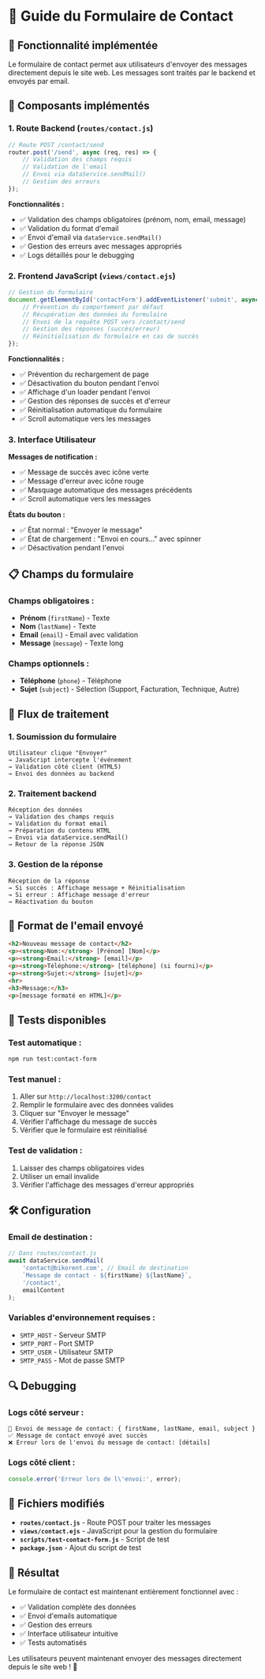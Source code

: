 # 📧 Guide du Formulaire de Contact

## 🎯 **Fonctionnalité implémentée**

Le formulaire de contact permet aux utilisateurs d'envoyer des messages directement depuis le site web. Les messages sont traités par le backend et envoyés par email.

## 🔧 **Composants implémentés**

### **1. Route Backend (`routes/contact.js`)**

```javascript
// Route POST /contact/send
router.post('/send', async (req, res) => {
    // Validation des champs requis
    // Validation de l'email
    // Envoi via dataService.sendMail()
    // Gestion des erreurs
});
```

**Fonctionnalités :**
- ✅ Validation des champs obligatoires (prénom, nom, email, message)
- ✅ Validation du format d'email
- ✅ Envoi d'email via `dataService.sendMail()`
- ✅ Gestion des erreurs avec messages appropriés
- ✅ Logs détaillés pour le debugging

### **2. Frontend JavaScript (`views/contact.ejs`)**

```javascript
// Gestion du formulaire
document.getElementById('contactForm').addEventListener('submit', async function(e) {
    // Prévention du comportement par défaut
    // Récupération des données du formulaire
    // Envoi de la requête POST vers /contact/send
    // Gestion des réponses (succès/erreur)
    // Réinitialisation du formulaire en cas de succès
});
```

**Fonctionnalités :**
- ✅ Prévention du rechargement de page
- ✅ Désactivation du bouton pendant l'envoi
- ✅ Affichage d'un loader pendant l'envoi
- ✅ Gestion des réponses de succès et d'erreur
- ✅ Réinitialisation automatique du formulaire
- ✅ Scroll automatique vers les messages

### **3. Interface Utilisateur**

**Messages de notification :**
- ✅ Message de succès avec icône verte
- ✅ Message d'erreur avec icône rouge
- ✅ Masquage automatique des messages précédents
- ✅ Scroll automatique vers les messages

**États du bouton :**
- ✅ État normal : "Envoyer le message"
- ✅ État de chargement : "Envoi en cours..." avec spinner
- ✅ Désactivation pendant l'envoi

## 📋 **Champs du formulaire**

### **Champs obligatoires :**
- **Prénom** (`firstName`) - Texte
- **Nom** (`lastName`) - Texte  
- **Email** (`email`) - Email avec validation
- **Message** (`message`) - Texte long

### **Champs optionnels :**
- **Téléphone** (`phone`) - Téléphone
- **Sujet** (`subject`) - Sélection (Support, Facturation, Technique, Autre)

## 🔄 **Flux de traitement**

### **1. Soumission du formulaire**
```
Utilisateur clique "Envoyer" 
→ JavaScript intercepte l'événement
→ Validation côté client (HTML5)
→ Envoi des données au backend
```

### **2. Traitement backend**
```
Réception des données
→ Validation des champs requis
→ Validation du format email
→ Préparation du contenu HTML
→ Envoi via dataService.sendMail()
→ Retour de la réponse JSON
```

### **3. Gestion de la réponse**
```
Réception de la réponse
→ Si succès : Affichage message + Réinitialisation
→ Si erreur : Affichage message d'erreur
→ Réactivation du bouton
```

## 📧 **Format de l'email envoyé**

```html
<h2>Nouveau message de contact</h2>
<p><strong>Nom:</strong> [Prénom] [Nom]</p>
<p><strong>Email:</strong> [email]</p>
<p><strong>Téléphone:</strong> [téléphone] (si fourni)</p>
<p><strong>Sujet:</strong> [sujet]</p>
<hr>
<h3>Message:</h3>
<p>[message formaté en HTML]</p>
```

## 🧪 **Tests disponibles**

### **Test automatique :**
```bash
npm run test:contact-form
```

### **Test manuel :**
1. Aller sur `http://localhost:3200/contact`
2. Remplir le formulaire avec des données valides
3. Cliquer sur "Envoyer le message"
4. Vérifier l'affichage du message de succès
5. Vérifier que le formulaire est réinitialisé

### **Test de validation :**
1. Laisser des champs obligatoires vides
2. Utiliser un email invalide
3. Vérifier l'affichage des messages d'erreur appropriés

## 🛠️ **Configuration**

### **Email de destination :**
```javascript
// Dans routes/contact.js
await dataService.sendMail(
    'contact@bikorent.com', // Email de destination
    `Message de contact - ${firstName} ${lastName}`,
    '/contact',
    emailContent
);
```

### **Variables d'environnement requises :**
- `SMTP_HOST` - Serveur SMTP
- `SMTP_PORT` - Port SMTP
- `SMTP_USER` - Utilisateur SMTP
- `SMTP_PASS` - Mot de passe SMTP

## 🔍 **Debugging**

### **Logs côté serveur :**
```
📧 Envoi de message de contact: { firstName, lastName, email, subject }
✅ Message de contact envoyé avec succès
❌ Erreur lors de l'envoi du message de contact: [détails]
```

### **Logs côté client :**
```javascript
console.error('Erreur lors de l\'envoi:', error);
```

## 📁 **Fichiers modifiés**

- **`routes/contact.js`** - Route POST pour traiter les messages
- **`views/contact.ejs`** - JavaScript pour la gestion du formulaire
- **`scripts/test-contact-form.js`** - Script de test
- **`package.json`** - Ajout du script de test

## 🎉 **Résultat**

Le formulaire de contact est maintenant entièrement fonctionnel avec :
- ✅ Validation complète des données
- ✅ Envoi d'emails automatique
- ✅ Gestion des erreurs
- ✅ Interface utilisateur intuitive
- ✅ Tests automatisés

Les utilisateurs peuvent maintenant envoyer des messages directement depuis le site web ! 🚀
